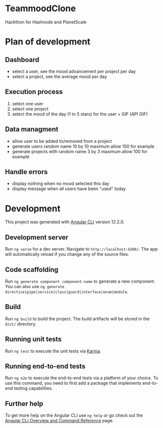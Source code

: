 # TeammoodClone

Hackthon for Hashnode and PlanetScale

# Plan of development

## Dashboard
* select a user, see the mood advancement per project per day
* select a project, see the average mood per day

## Execution process
1. select one user
2. select one project
3. select the mood of the day (1 to 5 stars) for the user + GIF (API GIF)

## Data managment
* allow user to be added to/removed from a project
* generate users random name 10 by 10 maximum allow 100 for example
* generate projects with random name 3 by 3 maximum allow 100 for example

## Handle errors
* display nothing when no mood selected this day
* display message when all users have been "used" today

# Development

This project was generated with [Angular CLI](https://github.com/angular/angular-cli) version 12.2.0.

## Development server

Run `ng serve` for a dev server. Navigate to `http://localhost:4200/`. The app will automatically reload if you change any of the source files.

## Code scaffolding

Run `ng generate component component-name` to generate a new component. You can also use `ng generate directive|pipe|service|class|guard|interface|enum|module`.

## Build

Run `ng build` to build the project. The build artifacts will be stored in the `dist/` directory.

## Running unit tests

Run `ng test` to execute the unit tests via [Karma](https://karma-runner.github.io).

## Running end-to-end tests

Run `ng e2e` to execute the end-to-end tests via a platform of your choice. To use this command, you need to first add a package that implements end-to-end testing capabilities.

## Further help

To get more help on the Angular CLI use `ng help` or go check out the [Angular CLI Overview and Command Reference](https://angular.io/cli) page.

